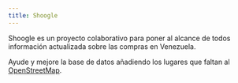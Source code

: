 ```yaml
---
title: Shoogle
---
```


Shoogle es un proyecto colaborativo para poner al alcance de todos información actualizada sobre las compras en Venezuela.

Ayude y mejore la base de datos añadiendo los lugares que faltan al [OpenStreetMap](https://www.openstreetmap.org/).
